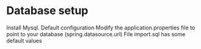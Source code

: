 # Database setup
Install Mysql. Default configuration
Modify the application.properties file to point to your database (spring.datasource.url)
File import.sql has some default values




